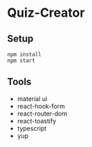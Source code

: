 # Quiz-Creator

## Setup

```
npm install
npm start
```

## Tools
- material ui
- react-hook-form
- react-router-dom
- react-toastify
- typescript
- yup